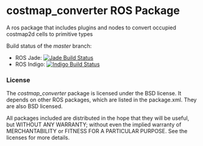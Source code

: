 costmap_converter ROS Package
=============================

A ros package that includes plugins and nodes to convert occupied costmap2d cells to primitive types

Build status of the *master* branch:
- ROS Jade: [![Jade Build Status](http://jenkins.ros.org/buildStatus/icon?job=devel-jade-costmap_converter)](http://jenkins.ros.org/job/devel-jade-costmap_converter/)
- ROS Indigo: [![Indigo Build Status](http://jenkins.ros.org/buildStatus/icon?job=devel-indigo-costmap_converter)](http://jenkins.ros.org/job/devel-indigo-costmap_converter/)


### License

The *costmap_converter* package is licensed under the BSD license.
It depends on other ROS packages, which are listed in the package.xml. They are also BSD licensed.

All packages included are distributed in the hope that they will be useful, but WITHOUT ANY WARRANTY; without even the implied warranty of MERCHANTABILITY or FITNESS FOR A PARTICULAR PURPOSE. See the licenses for more details.



